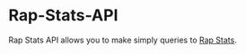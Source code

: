 Rap-Stats-API
=============

Rap Stats API allows you to make simply queries to [Rap Stats](www.rapgenius.com/rapstats).  
